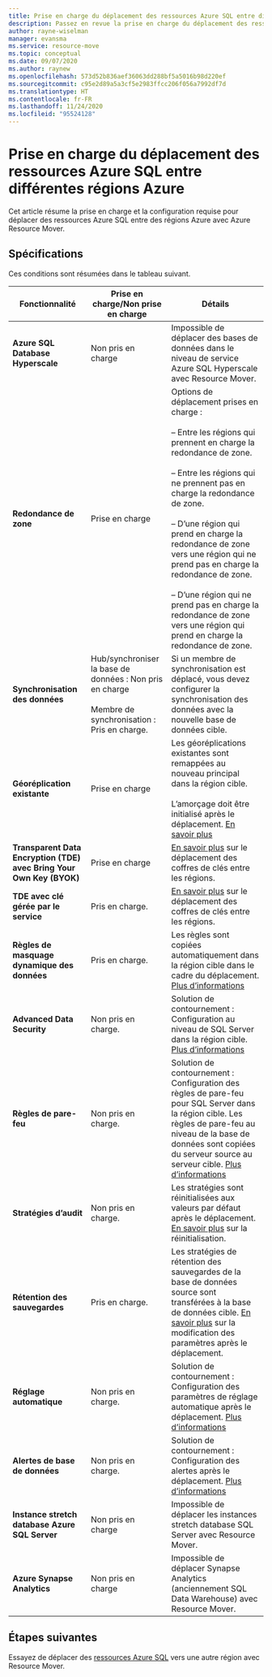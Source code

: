```yaml
---
title: Prise en charge du déplacement des ressources Azure SQL entre différentes régions avec Azure Resource Mover
description: Passez en revue la prise en charge du déplacement des ressources Azure SQL entre différentes régions avec Azure Resource Mover.
author: rayne-wiselman
manager: evansma
ms.service: resource-move
ms.topic: conceptual
ms.date: 09/07/2020
ms.author: raynew
ms.openlocfilehash: 573d52b836aef36063dd288bf5a5016b98d220ef
ms.sourcegitcommit: c95e2d89a5a3cf5e2983ffcc206f056a7992df7d
ms.translationtype: HT
ms.contentlocale: fr-FR
ms.lasthandoff: 11/24/2020
ms.locfileid: "95524128"
---
```

# <a name="support-for-moving-azure-sql-resources-between-azure-regions"></a>Prise en charge du déplacement des ressources Azure SQL entre différentes régions Azure

Cet article résume la prise en charge et la configuration requise pour déplacer des ressources Azure SQL entre des régions Azure avec Azure Resource Mover.

## <a name="requirements"></a>Spécifications

Ces conditions sont résumées dans le tableau suivant.

**Fonctionnalité** | **Prise en charge/Non prise en charge** | **Détails**
--- | --- | ---
**Azure SQL Database Hyperscale** | Non pris en charge | Impossible de déplacer des bases de données dans le niveau de service Azure SQL Hyperscale avec Resource Mover.
**Redondance de zone** | Prise en charge |  Options de déplacement prises en charge :<br/><br/> – Entre les régions qui prennent en charge la redondance de zone.<br/><br/> – Entre les régions qui ne prennent pas en charge la redondance de zone.<br/><br/> – D’une région qui prend en charge la redondance de zone vers une région qui ne prend pas en charge la redondance de zone.<br/><br/> – D’une région qui ne prend pas en charge la redondance de zone vers une région qui prend en charge la redondance de zone. 
**Synchronisation des données** | Hub/synchroniser la base de données : Non pris en charge<br/><br/> Membre de synchronisation : Pris en charge. | Si un membre de synchronisation est déplacé, vous devez configurer la synchronisation des données avec la nouvelle base de données cible.
**Géoréplication existante** | Prise en charge | Les géoréplications existantes sont remappées au nouveau principal dans la région cible.<br/><br/> L’amorçage doit être initialisé après le déplacement. [En savoir plus](../azure-sql/database/active-geo-replication-configure-portal.md)
**Transparent Data Encryption (TDE) avec Bring Your Own Key (BYOK)** | Prise en charge | [En savoir plus](../key-vault/general/move-region.md) sur le déplacement des coffres de clés entre les régions.
**TDE avec clé gérée par le service** | Pris en charge. |  [En savoir plus](../key-vault/general/move-region.md) sur le déplacement des coffres de clés entre les régions.
**Règles de masquage dynamique des données** | Pris en charge. | Les règles sont copiées automatiquement dans la région cible dans le cadre du déplacement. [Plus d’informations](../azure-sql/database/dynamic-data-masking-configure-portal.md)
**Advanced Data Security** | Non pris en charge. | Solution de contournement : Configuration au niveau de SQL Server dans la région cible. [Plus d’informations](../azure-sql/database/azure-defender-for-sql.md)
**Règles de pare-feu** | Non pris en charge. | Solution de contournement : Configuration des règles de pare-feu pour SQL Server dans la région cible. Les règles de pare-feu au niveau de la base de données sont copiées du serveur source au serveur cible. [Plus d’informations](../azure-sql/database/firewall-create-server-level-portal-quickstart.md)
**Stratégies d’audit** | Non pris en charge. | Les stratégies sont réinitialisées aux valeurs par défaut après le déplacement. [En savoir plus](../azure-sql/database/auditing-overview.md) sur la réinitialisation.
**Rétention des sauvegardes** | Pris en charge. | Les stratégies de rétention des sauvegardes de la base de données source sont transférées à la base de données cible. [En savoir plus](../azure-sql/database/long-term-backup-retention-configure.md) sur la modification des paramètres après le déplacement.
**Réglage automatique** | Non pris en charge. | Solution de contournement : Configuration des paramètres de réglage automatique après le déplacement. [Plus d’informations](../azure-sql/database/automatic-tuning-enable.md)
**Alertes de base de données** | Non pris en charge. | Solution de contournement : Configuration des alertes après le déplacement. [Plus d’informations](../azure-sql/database/alerts-insights-configure-portal.md)
**Instance stretch database Azure SQL Server** | Non pris en charge | Impossible de déplacer les instances stretch database SQL Server avec Resource Mover.
**Azure Synapse Analytics** | Non pris en charge | Impossible de déplacer Synapse Analytics (anciennement SQL Data Warehouse) avec Resource Mover.
## <a name="next-steps"></a>Étapes suivantes

Essayez de déplacer des [ressources Azure SQL](tutorial-move-region-sql.md) vers une autre région avec Resource Mover.